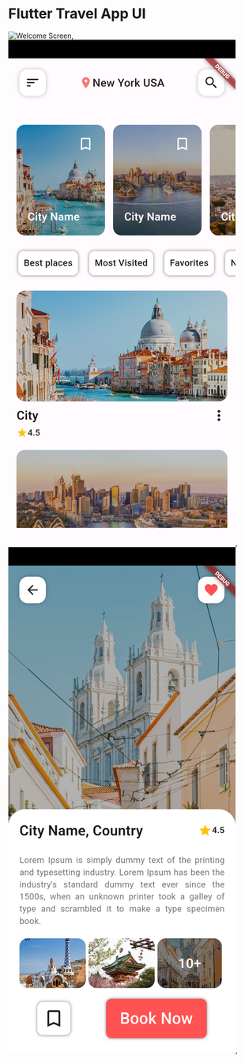 # Flutter Travel App UI

![Welcome Screen](<img src="https://github.com/moklesur644/Flutter-Travel-Application-UI/blob/main/Screenshort/1.png?raw=true" alt="Welcome Screen" width="150" height="200">),
![Home Screen](https://github.com/moklesur644/Flutter-Travel-Application-UI/blob/main/Screenshort/2.png?raw=true),
![Details Screen](https://github.com/moklesur644/Flutter-Travel-Application-UI/blob/main/Screenshort/3.png?raw=true),

